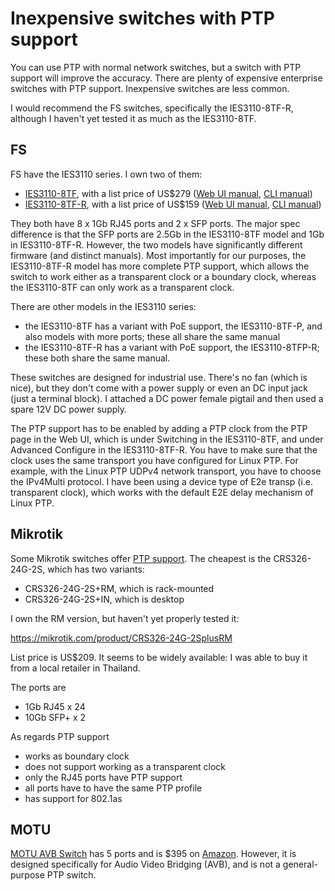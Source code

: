 # Inexpensive switches with PTP support

You can use PTP with normal network switches, but a switch with PTP support will improve the accuracy. There are plenty of expensive enterprise switches with PTP support. Inexpensive switches are less common.

I would recommend the FS switches, specifically the IES3110-8TF-R, although I haven't yet tested it as much
as the IES3110-8TF.

## FS

FS have the IES3110 series. I own two of them:

* [IES3110-8TF](https://www.fs.com/products/138510.html), with a list price of US$279 ([Web UI manual](https://resource.fs.com/mall/file/user_manual/ies3110-8tf-and-ies3110-8tf-p-switches-configuration-guide.pdf), [CLI manual](https://resource.fs.com/mall/file/user_manual/ies3110-series-switches-cli-reference-guide.pdf))
* [IES3110-8TF-R](https://www.fs.com/products/148180.html), with a list price of US$159 ([Web UI manual](https://resource.fs.com/mall/doc/20230626110916xmfm0h.pdf), [CLI manual](https://resource.fs.com/mall/doc/20230424145026qmzzpt.pdf))

They both have 8 x 1Gb RJ45 ports and 2 x SFP ports. The major spec difference is that the SFP ports are 2.5Gb in the IES3110-8TF model and 1Gb in IES3110-8TF-R. However, the two models have significantly different firmware (and
distinct manuals). Most importantly for our purposes, the IES3110-8TF-R model has more complete PTP support, which allows the switch to work either as a transparent clock or a boundary clock, whereas the IES3110-8TF can only work as a transparent clock.

There are other models in the IES3110 series:
* the IES3110-8TF has a variant with PoE support, the IES3110-8TF-P, and also models with more ports; these all share the same manual
* the IES3110-8TF-R has a variant with PoE support, the IES3110-8TFP-R; these both share the same manual.

These switches are designed for industrial use. There's no fan (which is nice), but they don't come with a power supply or even an DC input jack (just a terminal block). I attached a DC power female pigtail and then used a spare 12V DC power supply.

The PTP support has to be enabled by adding a PTP clock from the PTP page in the Web UI, which is under Switching in the IES3110-8TF, and under Advanced Configure in the IES3110-8TF-R. You have to make sure that the clock uses the same transport you have configured for Linux PTP. For example, with the Linux PTP UDPv4 network transport, you have to choose the IPv4Multi protocol. I have been using a device type of E2e transp (i.e. transparent clock), which works with the default E2E delay mechanism of Linux PTP.

## Mikrotik

Some Mikrotik switches offer [PTP support](https://help.mikrotik.com/docs/display/ROS/Precision+Time+Protocol).
The cheapest is the CRS326-24G-2S, which has two variants:

- CRS326-24G-2S+RM, which is rack-mounted
- CRS326-24G-2S+IN, which is desktop

I own the RM version, but haven't yet properly tested it:

https://mikrotik.com/product/CRS326-24G-2SplusRM

List price is US$209.  It seems to be widely available: I was able to buy it from a local retailer in Thailand.

The ports are

- 1Gb RJ45 x 24
- 10Gb SFP+ x 2

As regards PTP support

* works as boundary clock
* does not support working as a transparent clock
* only the RJ45 ports have PTP support
* all ports have to have the same PTP profile
* has support for 802.1as

## MOTU

[MOTU AVB Switch](https://motu.com/en-us/products/avb/avb-switch/) has 5 ports and is $395 on [Amazon](https://www.amazon.com/MOTU-AVB-Switch-5-Port-Bridging/dp/B00M8IA7AU). However, it is designed specifically for Audio Video Bridging (AVB), and is not a general-purpose PTP switch.

